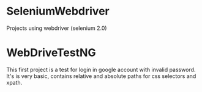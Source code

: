 SeleniumWebdriver
=================
Projects using webdriver (selenium 2.0)

WebDriveTestNG 
=================
This first project is a test for login in google account with invalid password.
It's is very basic, contains relative and absolute paths for css selectors and xpath.
